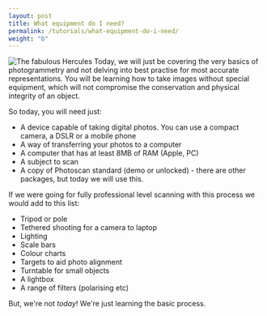 ```yaml
---
layout: post
title: What equipment do I need?
permalink: /tutorials/what-equipment-do-i-need/
weight: "b"
---
```

![The fabulous Hercules]({{site.baseurl}}/images/festival.jpg "Logo Title Text 1")
Today, we will just be covering the very basics of photogrammetry and not delving into best practise for most accurate representations. You will be learning how to take images without special equipment, which will not compromise the conservation and physical integrity of an object.

So today, you will need just:

* A device capable of taking digital photos. You can use a compact camera, a DSLR or a mobile phone
* A way of transferring your photos to a computer
* A computer that has at least 8MB of RAM (Apple, PC)
* A subject to scan
* A copy of Photoscan standard (demo or unlocked) - there are other packages, but today we will use this.

If we were going for fully professional level scanning with this process we would add to this list:

* Tripod or pole
* Tethered shooting for a camera to laptop
* Lighting
* Scale bars 
* Colour charts
* Targets to aid photo alignment
* Turntable for small objects
* A lightbox
* A range of filters (polarising etc)

But, we're not *today*! We're just learning the basic process.
